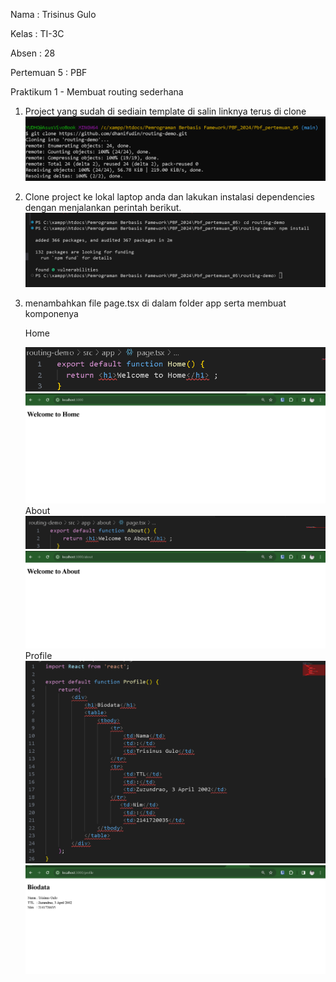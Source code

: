 Nama : Trisinus Gulo

Kelas : TI-3C

Absen : 28

Pertemuan 5 : PBF

Praktikum 1 - Membuat routing sederhana

1. Project yang sudah di sediain template di salin linknya terus di clone
   ![test](img/Langkah1_Prak1.png)

2. Clone project ke lokal laptop anda dan lakukan instalasi dependencies dengan menjalankan perintah berikut.
   ![test](img/Langkah2_Prak%202.png)

3. menambahkan file page.tsx di dalam folder app serta membuat komponenya
   
     Home
     
     ![test](img/home.png)
     ![test](img/hasil%20home.png)
      About
     ![test](img/About.png)
     ![test](img/Hasil%20About.png)
     Profile
     ![test](img/profile.png)
     ![test](img/hasil%20profile.png)

<!-- 
Praktikum 2 - Membuat routing bersarang (Nested Routing)
   
     Blogs
     ![test](img/blogs1.png)
     ![test](img/blogs.png)
     First Blogs
     ![test](img/first.png)
     ![test](img/hasil%20first.png)
     Second 
     ![test](img/Second.png)
     ![etst](img/hasil%20second.png)
    -->
   <!-- kekuarangannya  yang mungkin terjadi jika menggunakan pendekatan pada Praktikum 2 kita perlu menambahkan folder nya dan juga page tsx lainnya sehingga resource tidak maksimal atau tidak terurut perlu menggunakan pege tsx banyak. -->
      




